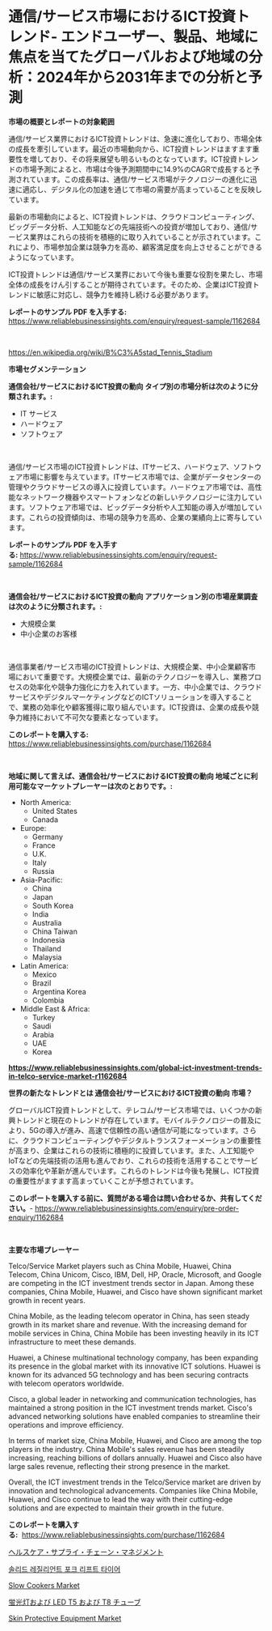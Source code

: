 <p><h1>通信/サービス市場におけるICT投資トレンド- エンドユーザー、製品、地域に焦点を当てたグローバルおよび地域の分析：2024年から2031年までの分析と予測</h1></p><p><strong>市場の概要とレポートの対象範囲</strong></p>
<p><p>通信/サービス業界におけるICT投資トレンドは、急速に進化しており、市場全体の成長を牽引しています。最近の市場動向から、ICT投資トレンドはますます重要性を増しており、その将来展望も明るいものとなっています。ICT投資トレンドの市場予測によると、市場は今後予測期間中に14.9%のCAGRで成長すると予測されています。この成長率は、通信/サービス市場がテクノロジーの進化に迅速に適応し、デジタル化の加速を通じて市場の需要が高まっていることを反映しています。</p><p>最新の市場動向によると、ICT投資トレンドは、クラウドコンピューティング、ビッグデータ分析、人工知能などの先端技術への投資が増加しており、通信/サービス業界はこれらの技術を積極的に取り入れていることが示されています。これにより、市場参加企業は競争力を高め、顧客満足度を向上させることができるようになっています。</p><p>ICT投資トレンドは通信/サービス業界において今後も重要な役割を果たし、市場全体の成長をけん引することが期待されています。そのため、企業はICT投資トレンドに敏感に対応し、競争力を維持し続ける必要があります。</p></p>
<p><strong>レポートのサンプル PDF を入手する:</strong> <a href="https://www.reliablebusinessinsights.com/enquiry/request-sample/1162684">https://www.reliablebusinessinsights.com/enquiry/request-sample/1162684</a></p>
<p>&nbsp;</p>
<p><a href="https://en.wikipedia.org/wiki/B%C3%A5stad_Tennis_Stadium">https://en.wikipedia.org/wiki/B%C3%A5stad_Tennis_Stadium</a></p>
<p><strong>市場セグメンテーション</strong></p>
<p><strong>通信会社/サービスにおけるICT投資の動向 タイプ別の市場分析は次のように分類されます。:</strong></p>
<p><ul><li>IT サービス</li><li>ハードウェア</li><li>ソフトウェア</li></ul></p>
<p>&nbsp;</p>
<p><p>通信/サービス市場のICT投資トレンドは、ITサービス、ハードウェア、ソフトウェア市場に影響を与えています。ITサービス市場では、企業がデータセンターの管理やクラウドサービスの導入に投資しています。ハードウェア市場では、高性能なネットワーク機器やスマートフォンなどの新しいテクノロジーに注力しています。ソフトウェア市場では、ビッグデータ分析や人工知能の導入が増加しています。これらの投資傾向は、市場の競争力を高め、企業の業績向上に寄与しています。</p></p>
<p><strong>レポートのサンプル PDF を入手する:</strong>&nbsp;<a href="https://www.reliablebusinessinsights.com/enquiry/request-sample/1162684">https://www.reliablebusinessinsights.com/enquiry/request-sample/1162684</a></p>
<p>&nbsp;</p>
<p><strong> 通信会社/サービスにおけるICT投資の動向 アプリケーション別の市場産業調査は次のように分類されます。:</strong></p>
<p><ul><li>大規模企業</li><li>中小企業のお客様</li></ul></p>
<p>&nbsp;</p>
<p><p>通信事業者/サービス市場のICT投資トレンドは、大規模企業、中小企業顧客市場において重要です。大規模企業では、最新のテクノロジーを導入し、業務プロセスの効率化や競争力強化に力を入れています。一方、中小企業では、クラウドサービスやデジタルマーケティングなどのICTソリューションを導入することで、業務の効率化や顧客獲得に取り組んでいます。ICT投資は、企業の成長や競争力維持において不可欠な要素となっています。</p></p>
<p><strong>このレポートを購入する:</strong>&nbsp; <a href="https://www.reliablebusinessinsights.com/purchase/1162684">https://www.reliablebusinessinsights.com/purchase/1162684</a></p>
<p>&nbsp;</p>
<p><strong>地域に関して言えば、通信会社/サービスにおけるICT投資の動向 地域ごとに利用可能なマーケットプレーヤーは次のとおりです。:</strong></p>
<p><ul>
    <li>
        North America:
        <ul>
            <li>United States</li>
            <li>Canada</li>
        </ul>
    </li>
    <li>
        Europe:
        <ul>
            <li>Germany</li>
            <li>France</li>
            <li>U.K.</li>
            <li>Italy</li>
            <li>Russia</li>
        </ul>
    </li>
    <li>
        Asia-Pacific:
        <ul>
            <li>China</li>
            <li>Japan</li>
            <li>South Korea</li>
            <li>India</li>
            <li>Australia</li>
            <li>China Taiwan</li>
            <li>Indonesia</li>
            <li>Thailand</li>
            <li>Malaysia</li>
        </ul>
    </li>
    <li>
        Latin America:
        <ul>
            <li>Mexico</li>
            <li>Brazil</li>
            <li>Argentina Korea</li>
            <li>Colombia</li>
        </ul>
    </li>
    <li>
        Middle East & Africa:
        <ul>
            <li>Turkey</li>
            <li>Saudi</li>
            <li>Arabia</li>
            <li>UAE</li>
            <li>Korea</li>
        </ul>
    </li>
    </ul></p>
<p><strong><a href="https://www.reliablebusinessinsights.com/global-ict-investment-trends-in-telco-service-market-r1162684">https://www.reliablebusinessinsights.com/global-ict-investment-trends-in-telco-service-market-r1162684</a></strong>&nbsp;</p>
<p><strong>世界の新たなトレンドとは 通信会社/サービスにおけるICT投資の動向 市場？</strong></p>
<p><p>グローバルICT投資トレンドとして、テレコム/サービス市場では、いくつかの新興トレンドと現在のトレンドが存在しています。モバイルテクノロジーの普及により、5Gの導入が進み、高速で信頼性の高い通信が可能になっています。さらに、クラウドコンピューティングやデジタルトランスフォーメーションの重要性が高まり、企業はこれらの技術に積極的に投資しています。また、人工知能やIoTなどの先端技術の活用も進んでおり、これらの技術を活用することでサービスの効率化や革新が進んでいます。これらのトレンドは今後も発展し、ICT投資の重要性がますます高まっていくことが予想されています。</p></p>
<p><strong>このレポートを購入する前に、質問がある場合は問い合わせるか、共有してください。</strong>- <a href="https://www.reliablebusinessinsights.com/enquiry/pre-order-enquiry/1162684">https://www.reliablebusinessinsights.com/enquiry/pre-order-enquiry/1162684</a></p>
<p>&nbsp;</p>
<p><strong>主要な市場プレーヤー</strong></p>
<p><p>Telco/Service Market players such as China Mobile, Huawei, China Telecom, China Unicom, Cisco, IBM, Dell, HP, Oracle, Microsoft, and Google are competing in the ICT investment trends sector in Japan. Among these companies, China Mobile, Huawei, and Cisco have shown significant market growth in recent years.</p><p>China Mobile, as the leading telecom operator in China, has seen steady growth in its market share and revenue. With the increasing demand for mobile services in China, China Mobile has been investing heavily in its ICT infrastructure to meet these demands.</p><p>Huawei, a Chinese multinational technology company, has been expanding its presence in the global market with its innovative ICT solutions. Huawei is known for its advanced 5G technology and has been securing contracts with telecom operators worldwide.</p><p>Cisco, a global leader in networking and communication technologies, has maintained a strong position in the ICT investment trends market. Cisco's advanced networking solutions have enabled companies to streamline their operations and improve efficiency.</p><p>In terms of market size, China Mobile, Huawei, and Cisco are among the top players in the industry. China Mobile's sales revenue has been steadily increasing, reaching billions of dollars annually. Huawei and Cisco also have large sales revenue, reflecting their strong presence in the market.</p><p>Overall, the ICT investment trends in the Telco/Service market are driven by innovation and technological advancements. Companies like China Mobile, Huawei, and Cisco continue to lead the way with their cutting-edge solutions and are expected to maintain their growth in the future.</p></p>
<p><strong>このレポートを購入する:</strong>&nbsp;&nbsp;<a href="https://www.reliablebusinessinsights.com/purchase/1162684">https://www.reliablebusinessinsights.com/purchase/1162684</a></p>
<p><p><a href="https://github.com/roulaayoub-saad/Market-Research-Report-List-1/blob/main/4536018145686.md">ヘルスケア・サプライ・チェーン・マネジメント</a></p><p><a href="https://github.com/Nicolasrown5/Market-Research-Report-List-1/blob/main/8902605154224.md">솔리드 레질리언트 포크 리프트 타이어</a></p><p><a href="https://github.com/brentleyjimmiealvaradoz4l1rea/Market-Research-Report-List-3/blob/main/slow-cookers-market.md">Slow Cookers Market</a></p><p><a href="https://github.com/schmahlson/Market-Research-Report-List-2/blob/main/1204833145687.md">蛍光灯および LED T5 および T8 チューブ</a></p><p><a href="https://github.com/khayangel/Market-Research-Report-List-3/blob/main/skin-protective-equipment-market.md">Skin Protective Equipment Market</a></p></p>